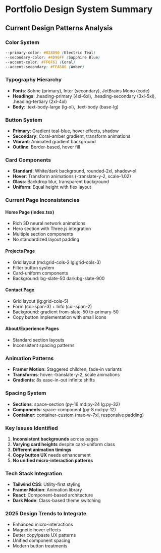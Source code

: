 # Portfolio Design System Summary

## Current Design Patterns Analysis

### Color System
```css
--primary-color: #028090 (Electric Teal)
--secondary-color: #4D96FF (Sapphire Blue)  
--accent-color: #FF6F61 (Coral)
--accent-secondary: #FFA500 (Amber)
```

### Typography Hierarchy
- **Fonts**: Sohne (primary), Inter (secondary), JetBrains Mono (code)
- **Headings**: .heading-primary (4xl-6xl), .heading-secondary (3xl-5xl), .heading-tertiary (2xl-4xl)
- **Body**: .text-body-large (lg-xl), .text-body (base-lg)

### Button System
- **Primary**: Gradient teal-blue, hover effects, shadow
- **Secondary**: Coral-amber gradient, transform animations
- **Vibrant**: Animated gradient background
- **Outline**: Border-based, hover fill

### Card Components
- **Standard**: White/dark background, rounded-2xl, shadow-xl
- **Hover**: Transform animations (-translate-y-2, scale-1.02)
- **Glass**: Backdrop blur, transparent background
- **Uniform**: Equal height with flex layout

### Current Page Inconsistencies

#### Home Page (index.tsx)
- Rich 3D neural network animations
- Hero section with Three.js integration
- Multiple section components
- No standardized layout padding

#### Projects Page
- Grid layout (md:grid-cols-2 lg:grid-cols-3)
- Filter button system
- Card-uniform components
- Background: bg-slate-50 dark:bg-slate-900

#### Contact Page  
- Grid layout (lg:grid-cols-5) 
- Form (col-span-3) + Info (col-span-2)
- Background: gradient from-slate-50 to-primary-50
- Copy button implementation with small icons

#### About/Experience Pages
- Standard section layouts
- Inconsistent spacing patterns

### Animation Patterns
- **Framer Motion**: Staggered children, fade-in variants
- **Transforms**: hover:-translate-y-2, scale animations
- **Gradients**: 8s ease-in-out infinite shifts

### Spacing System
- **Sections**: space-section (py-16 md:py-24 lg:py-32)
- **Components**: space-component (py-8 md:py-12)
- **Container**: container-custom (max-w-7xl, responsive padding)

### Key Issues Identified
1. **Inconsistent backgrounds** across pages
2. **Varying card heights** despite card-uniform class
3. **Different animation timings** 
4. **Copy button UX** needs enhancement
5. **No unified micro-interaction patterns**

### Tech Stack Integration
- **Tailwind CSS**: Utility-first styling
- **Framer Motion**: Animation library
- **React**: Component-based architecture
- **Dark Mode**: Class-based theme switching

### 2025 Design Trends to Integrate
- Enhanced micro-interactions
- Magnetic hover effects  
- Better copy/paste UX patterns
- Unified component spacing
- Modern button treatments
